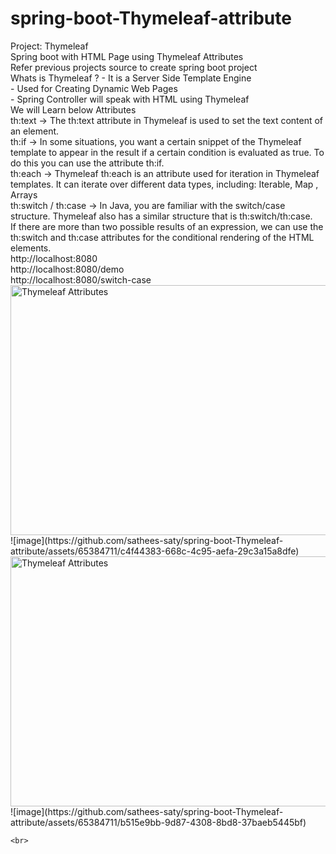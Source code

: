 # spring-boot-Thymeleaf-attribute
<html>
Project: Thymeleaf
<br>
Spring boot with HTML Page using Thymeleaf Attributes 
<br>
Refer previous projects source to create spring boot project
<br>
Whats is Thymeleaf ? - It is a Server Side Template Engine
    <br>
    - Used for Creating Dynamic Web Pages
    <br>
    - Spring Controller will speak with HTML using Thymeleaf
<br>
We will Learn below Attributes
<br>
    th:text -> The th:text attribute in Thymeleaf is used to set the text content of an element.
<br>
    th:if -> In some situations, you want a certain snippet of the Thymeleaf template to appear in the result if a certain condition is evaluated as true. To do this you can use the attribute th:if.
<br>
th:each -> Thymeleaf th:each is an attribute used for iteration in Thymeleaf templates. It can iterate over different data types, including: Iterable, Map , Arrays
<br>
    th:switch /  th:case -> In Java, you are familiar with the switch/case structure. Thymeleaf also has a similar structure that is th:switch/th:case.
<br>
    If there are more than two possible results of an expression, we can use the th:switch and th:case attributes for the conditional rendering of the HTML elements.
<br>
http://localhost:8080
<br>
http://localhost:8080/demo
<br>
http://localhost:8080/switch-case
<br>
<img src="https://github.com/sathees-saty/spring-boot-Thymeleaf-attribute/assets/65384711/c4f44383-668c-4c95-aefa-29c3a15a8dfe" alt="Thymeleaf Attributes " width="700" height="400">
<br>
![image](https://github.com/sathees-saty/spring-boot-Thymeleaf-attribute/assets/65384711/c4f44383-668c-4c95-aefa-29c3a15a8dfe)
<br>
    <img src="https://github.com/sathees-saty/spring-boot-Thymeleaf-attribute/assets/65384711/b515e9bb-9d87-4308-8bd8-37baeb5445bf" alt="Thymeleaf Attributes " width="700" height="400">
<br>
![image](https://github.com/sathees-saty/spring-boot-Thymeleaf-attribute/assets/65384711/b515e9bb-9d87-4308-8bd8-37baeb5445bf)

    <br>
<br>
   
</html>
